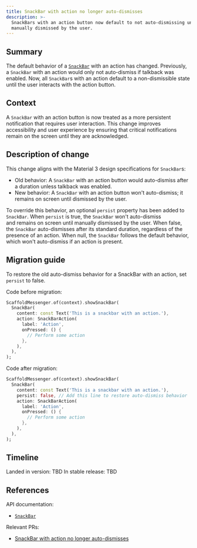 ```yaml
---
title: SnackBar with action no longer auto-dismisses
description: >-
  SnackBars with an action button now default to not auto-dismissing unless
  manually dismissed by the user.
---
```


## Summary

The default behavior of a [`SnackBar`][] with an action has changed. Previously, a
`SnackBar` with an action would only not auto-dismiss if talkback was enabled. 
Now, all `SnackBar`s with an action default to a non-dismissible state until the
user interacts with the action button.

## Context

A `SnackBar` with an action button is now treated as a more persistent
notification that requires user interaction. This change improves accessibility
and user experience by ensuring that critical notifications remain on the screen
until they are acknowledged.

## Description of change

This change aligns with the Material 3 design specifications for `SnackBar`s:
* Old behavior: A `SnackBar` with an action button would auto-dismiss after a
  duration unless talkback was enabled.
* New behavior: A `SnackBar` with an action button won't auto-dismiss; 
   it remains on screen until dismissed by the user.

To override this behavior, an optional `persist` property has 
been added to `SnackBar`. When `persist` is true, the `SnackBar` won't auto-dismiss  
and remains on screen until manually dismissed by the user. When false, the 
`SnackBar` auto-dismisses after its standard duration, regardless of the 
presence of an action. When null, the `SnackBar` follows the default 
behavior, which won't auto-dismiss if an action is present.

## Migration guide

To restore the old auto-dismiss behavior for a SnackBar with an action, set
`persist` to false.

Code before migration:

```dart
ScaffoldMessenger.of(context).showSnackBar(
  SnackBar(
    content: const Text('This is a snackbar with an action.'),
    action: SnackBarAction(
      label: 'Action',
      onPressed: () {
        // Perform some action
      },
    ),
  ),
);
```

Code after migration:

```dart
ScaffoldMessenger.of(context).showSnackBar(
  SnackBar(
    content: const Text('This is a snackbar with an action.'),
    persist: false, // Add this line to restore auto-dismiss behavior
    action: SnackBarAction(
      label: 'Action',
      onPressed: () {
        // Perform some action
      },
    ),
  ),
);
```

## Timeline

Landed in version: TBD
In stable release: TBD

## References

API documentation:

* [`SnackBar`][]

Relevant PRs:

* [SnackBar with action no longer auto-dismisses][]

[`SnackBar`]: {{site.api}}/flutter/material/SnackBar-class.html

[SnackBar with action no longer auto-dismisses]: {{site.repo.flutter}}/pull/173084

